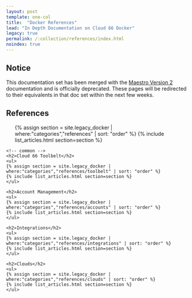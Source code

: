 ```yaml
---
layout: post
template: one-col
title:  "Docker References"
lead: "In Depth Documentation on Cloud 66 Docker"
legacy: true
permalink: /:collection/references/index.html
noindex: true
---
```


## Notice
<div class="notice notice-warning"><p>This documentation set has been merged with the <a href="/maestro/">Maestro Version 2</a> documentation and is officially deprecated. These pages will be redirected to their equivalents in that doc set within the next few weeks.</p></div>

<div class="Toc Toc--howto">
    <h2>References</h2>
    <ul>
    {% assign section = site.legacy_docker | where:"categories","references" | sort: "order" %}
    {% include list_articles.html section=section %}
    </ul>

    <!-- common -->
    <h2>Cloud 66 Toolbelt</h2>
    <ul>
    {% assign section = site.legacy_docker | where:"categories","references/toolbelt" | sort: "order" %}
    {% include list_articles.html section=section %}
    </ul>

    <h2>Account Management</h2>
    <ul>
    {% assign section = site.legacy_docker | where:"categories","references/accounts" | sort: "order" %}
    {% include list_articles.html section=section %}
    </ul>

    <h2>Integrations</h2>
    <ul>
    {% assign section = site.legacy_docker | where:"categories","references/integrations" | sort: "order" %}
    {% include list_articles.html section=section %}
    </ul>

    <h2>Clouds</h2>
    <ul>
    {% assign section = site.legacy_docker | where:"categories","references/clouds" | sort: "order" %}
    {% include list_articles.html section=section %}
    </ul>
</div><!--/.Toc-->
